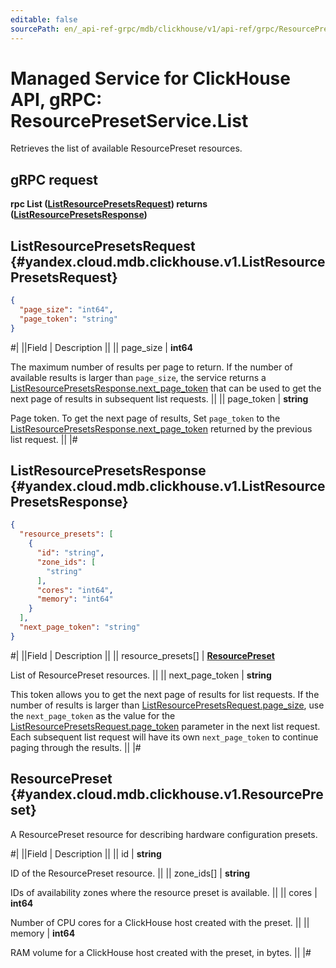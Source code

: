 ```yaml
---
editable: false
sourcePath: en/_api-ref-grpc/mdb/clickhouse/v1/api-ref/grpc/ResourcePreset/list.md
---
```


# Managed Service for ClickHouse API, gRPC: ResourcePresetService.List

Retrieves the list of available ResourcePreset resources.

## gRPC request

**rpc List ([ListResourcePresetsRequest](#yandex.cloud.mdb.clickhouse.v1.ListResourcePresetsRequest)) returns ([ListResourcePresetsResponse](#yandex.cloud.mdb.clickhouse.v1.ListResourcePresetsResponse))**

## ListResourcePresetsRequest {#yandex.cloud.mdb.clickhouse.v1.ListResourcePresetsRequest}

```json
{
  "page_size": "int64",
  "page_token": "string"
}
```

#|
||Field | Description ||
|| page_size | **int64**

The maximum number of results per page to return. If the number of available
results is larger than `page_size`, the service returns a [ListResourcePresetsResponse.next_page_token](#yandex.cloud.mdb.clickhouse.v1.ListResourcePresetsResponse)
that can be used to get the next page of results in subsequent list requests. ||
|| page_token | **string**

Page token. To get the next page of results, Set `page_token` to the [ListResourcePresetsResponse.next_page_token](#yandex.cloud.mdb.clickhouse.v1.ListResourcePresetsResponse)
returned by the previous list request. ||
|#

## ListResourcePresetsResponse {#yandex.cloud.mdb.clickhouse.v1.ListResourcePresetsResponse}

```json
{
  "resource_presets": [
    {
      "id": "string",
      "zone_ids": [
        "string"
      ],
      "cores": "int64",
      "memory": "int64"
    }
  ],
  "next_page_token": "string"
}
```

#|
||Field | Description ||
|| resource_presets[] | **[ResourcePreset](#yandex.cloud.mdb.clickhouse.v1.ResourcePreset)**

List of ResourcePreset resources. ||
|| next_page_token | **string**

This token allows you to get the next page of results for list requests. If the number of results
is larger than [ListResourcePresetsRequest.page_size](#yandex.cloud.mdb.clickhouse.v1.ListResourcePresetsRequest), use the `next_page_token` as the value
for the [ListResourcePresetsRequest.page_token](#yandex.cloud.mdb.clickhouse.v1.ListResourcePresetsRequest) parameter in the next list request. Each subsequent
list request will have its own `next_page_token` to continue paging through the results. ||
|#

## ResourcePreset {#yandex.cloud.mdb.clickhouse.v1.ResourcePreset}

A ResourcePreset resource for describing hardware configuration presets.

#|
||Field | Description ||
|| id | **string**

ID of the ResourcePreset resource. ||
|| zone_ids[] | **string**

IDs of availability zones where the resource preset is available. ||
|| cores | **int64**

Number of CPU cores for a ClickHouse host created with the preset. ||
|| memory | **int64**

RAM volume for a ClickHouse host created with the preset, in bytes. ||
|#
